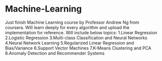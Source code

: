 Machine-Learning
================

Just finish Machine Learning course by Professor Andrew Ng from coursera. Will learn deeply for every algorithm and upload the implementation for reference. Will include below topics:
  1.Linear Regression
  2.Logistic Regression
  3.Multi-class Classification and Neural Networks
  4.Neural Network Learning
  5.Regularized Linear Regression and Bias/Variance
  6.Support Vector Machines
  7.K-Means Clustering and PCA
  8.Anomaly Detection and Recommender Systems


